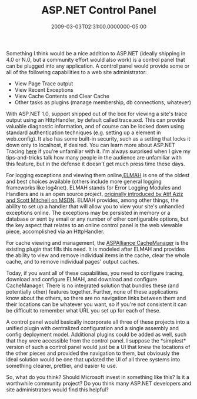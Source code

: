 ﻿---
title: ASP.NET Control Panel
date: "2009-03-03T02:31:00.0000000-05:00"
description: Something I think would be a nice addition to ASP.NET (ideally
featuredImage: img/asp-net-control-panel-featured.png
---

Something I think would be a nice addition to ASP.NET (ideally shipping in 4.0 or N.0, but a community effort would also work) is a control panel that can be plugged into any application. A control panel would provide some or all of the following capabilities to a web site administrator:

* View Page Trace output
* View Recent Exceptions
* View Cache Contents and Clear Cache
* Other tasks as plugins (manage membership, db connections, whatever)

With ASP.NET 1.0, support shipped out of the box for viewing a site's trace output using an HttpHandler, by default called trace.axd. This can provide valuable diagnostic information, and of course can be locked down using standard authentication techniques (e.g. setting up a <location /> element in web.config). It also has some built-in security, such as a setting that locks it down only to localhost, if desired. You can learn more about ASP.NET Tracing [here](http://msdn.microsoft.com/en-us/library/wwh16c6c.aspx) if you're unfamiliar with it. I'm always surprised when I give my tips-and-tricks talk how many people in the audience are unfamiliar with this feature, but in the defense it doesn't get much press time these days.

For logging exceptions and viewing them online,[ELMAH](http://www.raboof.com/projects/Elmah) is one of the oldest and best choices available (others include more general logging frameworks like log4net). ELMAH stands for Error Logging Modules and Handlers and is an open source project, [originally introduced by Atif Aziz and Scott Mitchell on MSDN](http://msdn2.microsoft.com/en-us/library/aa479332.aspx). ELMAH provides, among other things, the ability to set up a handler that will allow you to view your site's unhandled exceptions online. The exceptions may be persisted in memory or a database or sent by email or any number of other configurable options, but the key aspect that relates to an online control panel is the web viewable piece, accomplished via an HttpHandler.

For cache viewing and management, the [ASPAlliance CacheManager](http://www.aspalliance.com/CacheManager/Default.aspx) is the existing plugin that fills this need. It is modeled after ELMAH and provides the ability to view and remove individual items in the cache, clear the whole cache, and to remove individual pages' output caches.

Today, if you want all of these capabilities, you need to configure tracing, download and configure ELMAH, and download and configure CacheManager. There is no integrated solution that bundles these (and potentially other) features together. Further, none of these applications know about the others, so there are no navigation links between them and their locations can be whatever you want, so if you're not consistent it can be difficult to remember what URL you set up for each of these.

A control panel would basically incorporate all three of these projects into a unified plugin with centralized configuration and a single assembly and config deployment model. Additional plugins could be added as well, such that they were accessible from the control panel. I suppose the \*simplest\* version of such a control panel would just be a UI that knew the locations of the other pieces and provided the navigation to them, but obviously the ideal solution would be one that updated the UI of all three systems into something cleaner, prettier, and easier to use.

So, what do you think? Should Microsoft invest in something like this? Is it a worthwhile community project? Do you think many ASP.NET developers and site administrators would find this helpful?

